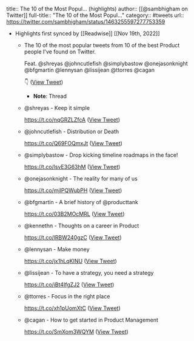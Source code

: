 title:: The 10 of the Most Popul... (highlights)
author:: [[@sambhigham on Twitter]]
full-title:: "The 10 of the Most Popul..."
category:: #tweets
url:: https://twitter.com/sambhigham/status/1463255597277753359

- Highlights first synced by [[Readwise]] [[Nov 19th, 2022]]
	- The 10 of the most popular tweets from 10 of the best Product people I've found on Twitter. 
	  
	  Feat. 
	  @shreyas 
	  @johncutlefish 
	  @simplybastow 
	  @onejasonknight 
	  @bfgmartin 
	  @lennysan 
	  @lissijean 
	  @ttorres 
	  @cagan 
	  
	  👇 ([View Tweet](https://twitter.com/sambhigham/status/1463255597277753359))
		- **Note**: Thread
	- @shreyas - Keep it simple
	  
	  https://t.co/nqGRZLZfcA ([View Tweet](https://twitter.com/sambhigham/status/1463255599144218632))
	- @johncutlefish - Distribution or Death
	  
	  https://t.co/Q69FOQmxJt ([View Tweet](https://twitter.com/sambhigham/status/1463255601140666374))
	- @simplybastow  - Drop kicking timeline roadmaps in the face!
	  
	  https://t.co/lsvE3G63hM ([View Tweet](https://twitter.com/sambhigham/status/1463255603124518915))
	- @onejasonknight  - The reality for many of us
	  
	  https://t.co/mjIPQWubPH ([View Tweet](https://twitter.com/sambhigham/status/1463255605225967616))
	- @bfgmartin - A brief history of @producttank 
	  
	  https://t.co/03B2MOcMRL ([View Tweet](https://twitter.com/sambhigham/status/1463255607331405825))
	- @kennethn - Thoughts on a career in Product
	  
	  https://t.co/lRBW240gzC ([View Tweet](https://twitter.com/sambhigham/status/1463255609306927110))
	- @lennysan - Make money
	  
	  https://t.co/jx1hLqKINU ([View Tweet](https://twitter.com/sambhigham/status/1463255611563515906))
	- @lissijean - To have a strategy, you need a strategy
	  
	  https://t.co/iBt4IfgZJ2 ([View Tweet](https://twitter.com/sambhigham/status/1463255613601898503))
	- @ttorres - Focus in the right place
	  
	  https://t.co/xh1pUomXtC ([View Tweet](https://twitter.com/sambhigham/status/1463255615447388163))
	- @cagan - How to get started in Product Management
	  
	  https://t.co/SmXom3WQYM ([View Tweet](https://twitter.com/sambhigham/status/1463255617255190529))